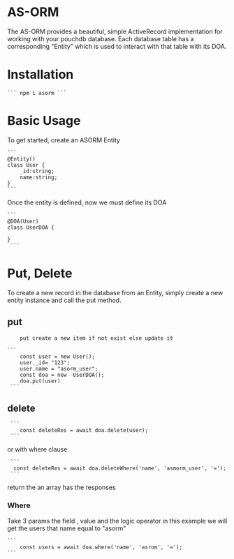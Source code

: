 # AS-ORM
The AS-ORM  provides a beautiful, simple ActiveRecord implementation for working with your pouchdb database.
 Each database table has a corresponding "Entity" which is used to interact with that table with its DOA.
 

 # Installation

    ``` npm i asorm ```
    
    
 # Basic Usage

 To get started, create an ASORM Entity
 
    ```
    @Entity()
    class User {
        _id:string;
        name:string;
    }
    ```
   Once the entity is defined, now we must define its DOA
   
    ```
    @DOA(User)
    class UserDOA {
    
    }
     ```
   #  Put, Delete
   To create a new record in the database from an Entity, simply create a new entity instance and call the put method.
  
   ## put
    
        put create a new item if not exist else update it
    
    ```
        const user = new User();
        user._id= "123";
        user.name = "asorm_user";
        const doa = new  UserDOA();
        doa.put(user)
     ```
   ## delete
        
     ```
        const deleteRes = await doa.delete(user);
     ```
 or with where clause 
      
     ```
      const deleteRes = await doa.deleteWhere('name', 'asmorm_user', '=');
     ```
  return the an array has the responses
  
### Where 
Take 3 params the field , value and the logic operator in this example we will get the users that name equal to "asorm"
    
    ```
        const users = await doa.where('name', 'asrom', '=');
    ```
